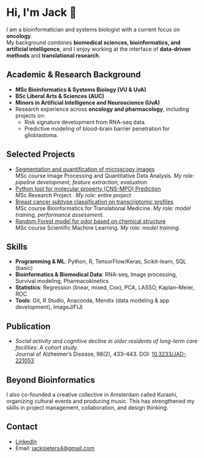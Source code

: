 # Hi, I'm Jack 👋

I am a bioinformatician and systems biologist with a current focus on **oncology**.  
My background combines **biomedical sciences, bioinformatics, and artificial intelligence**, and I enjoy working at the interface of **data-driven methods** and **translational research**.

## Academic & Research Background
- **MSc Bioinformatics & Systems Biology (VU & UvA)**  
- **BSc Liberal Arts & Sciences (AUC)**
- **Minors in Artificial Intelligence and Neuroscience (UvA)** 
- Research experience across **oncology and pharmacology**, including projects on:  
  - Risk signature development from RNA-seq data.  
  - Predictive modeling of blood–brain barrier penetration for glioblastoma.

## Selected Projects
- [Segmentation and quantification of microscopy images](https://github.com/jackpieters4/Image-Processing-Quantitative-Data-Analysis)  
  MSc course Image Processing and Quantitative Data Analysis. *My role: pipeline development, feature extraction, evaluation.*
- [Python tool for molecular property (CNS-MPO) Prediction](https://github.com/jackpieters4/minor_research_project_BSB)  
  MSc Research Project . *My role: entire project*
- [Breast cancer subtype classification on transcriptomic profiles](https://github.com/jackpieters4/Bioinformatics-For-Translational-Medicine)  
  MSc course Bioinformatics for Translational Medicine. *My role: model training, performance assessment.*
- [Random Forest model for odor based on chemical structure](https://github.com/jackpieters4/Scientific-Machine-Learning)  
  MSc course Scientific Machine Learning. *My role: model training.*

## Skills
- **Programming & ML**: Python, R, TensorFlow/Keras, Scikit-learn, SQL (basic)  
- **Bioinformatics & Biomedical Data**: RNA-seq, Image processing, Survival modeling, Pharmacokinetics  
- **Statistics**: Regression (linear, mixed, Cox), PCA, LASSO, Kaplan–Meier, ROC  
- **Tools**: Git, R Studio, Anaconda, Mendix (data modeling & app development), ImageJ/FIJI  

## Publication
- *Social activity and cognitive decline in older residents of long-term care facilities: A cohort study.*  
  Journal of Alzheimer’s Disease, 98(2), 433–443. DOI: [10.3233/JAD-221053](https://doi.org/10.3233/JAD-221053)

## Beyond Bioinformatics
I also co-founded a creative collective in Amsterdam called Kurashi, organizing cultural events and producing music. This has strengthened my skills in project management, collaboration, and design thinking.

## Contact
- [LinkedIn](https://www.linkedin.com/in/jack-pieters-7b3a2b1a0)  
- Email: jackpieters4@gmail.com
